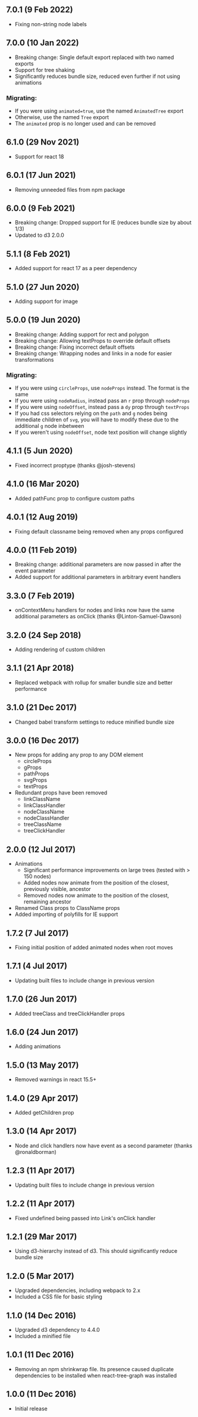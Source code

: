 ## 7.0.1 (9 Feb 2022)
* Fixing non-string node labels

## 7.0.0 (10 Jan 2022)
* Breaking change: Single default export replaced with two named exports
* Support for tree shaking
* Significantly reduces bundle size, reduced even further if not using animations

### Migrating:
* If you were using `animated=true`, use the named `AnimatedTree` export
* Otherwise, use the named `Tree` export
* The `animated` prop is no longer used and can be removed

## 6.1.0 (29 Nov 2021)
* Support for react 18

## 6.0.1 (17 Jun 2021)
* Removing unneeded files from npm package

## 6.0.0 (9 Feb 2021)
* Breaking change: Dropped support for IE (reduces bundle size by about 1/3)
* Updated to d3 2.0.0

## 5.1.1 (8 Feb 2021)
* Added support for react 17 as a peer dependency

## 5.1.0 (27 Jun 2020)
* Adding support for image

## 5.0.0 (19 Jun 2020)
* Breaking change: Adding support for rect and polygon
* Breaking change: Allowing textProps to override default offsets
* Breaking change: Fixing incorrect default offsets
* Breaking change: Wrapping nodes and links in a <g> node for easier transformations

### Migrating:
* If you were using `circleProps`, use `nodeProps` instead. The format is the same
* If you were using `nodeRadius`, instead pass an `r` prop through `nodeProps`
* If you were using `nodeOffset`, instead pass a `dy` prop through `textProps`
* If you had css selectors relying on the `path` and `g` nodes being immediate children of `svg`, you will have to modify these due to the additional `g` node inbetween
* If you weren't using `nodeOffset`, node text position will change slightly

## 4.1.1 (5 Jun 2020)

* Fixed incorrect proptype (thanks @josh-stevens)

## 4.1.0 (16 Mar 2020)

* Added pathFunc prop to configure custom paths

## 4.0.1 (12 Aug 2019)

* Fixing default classname being removed when any props configured

## 4.0.0 (11 Feb 2019)

* Breaking change: additional parameters are now passed in after the event parameter
* Added support for additional parameters in arbitrary event handlers

## 3.3.0 (7 Feb 2019)

* onContextMenu handlers for nodes and links now have the same additional parameters as onClick (thanks @Linton-Samuel-Dawson)

## 3.2.0 (24 Sep 2018)

* Adding rendering of custom children

## 3.1.1 (21 Apr 2018)

* Replaced webpack with rollup for smaller bundle size and better performance

## 3.1.0 (21 Dec 2017)

* Changed babel transform settings to reduce minified bundle size

## 3.0.0 (16 Dec 2017)

* New props for adding any prop to any DOM element
	* circleProps
	* gProps
	* pathProps
	* svgProps
	* textProps
* Redundant props have been removed
	* linkClassName
	* linkClassHandler
	* nodeClassName
	* nodeClassHandler
	* treeClassName
	* treeClickHandler

## 2.0.0 (12 Jul 2017)

* Animations
	* Significant performance improvements on large trees (tested with > 150 nodes)
	* Added nodes now animate from the position of the closest, previously visible, ancestor
	* Removed nodes now animate to the position of the closest, remaining ancestor
* Renamed Class props to ClassName props
* Added importing of polyfills for IE support

## 1.7.2 (7 Jul 2017)

* Fixing initial position of added animated nodes when root moves

## 1.7.1 (4 Jul 2017)

* Updating built files to include change in previous version

## 1.7.0 (26 Jun 2017)

* Added treeClass and treeClickHandler props

## 1.6.0 (24 Jun 2017)

* Adding animations

## 1.5.0 (13 May 2017)

* Removed warnings in react 15.5+

## 1.4.0 (29 Apr 2017)

* Added getChildren prop

## 1.3.0 (14 Apr 2017)

* Node and click handlers now have event as a second parameter (thanks @ronaldborman)

## 1.2.3 (11 Apr 2017)

* Updating built files to include change in previous version

## 1.2.2 (11 Apr 2017)

* Fixed undefined being passed into Link's onClick handler

## 1.2.1 (29 Mar 2017)

* Using d3-hierarchy instead of d3. This should significantly reduce bundle size

## 1.2.0 (5 Mar 2017)

* Upgraded dependencies, including webpack to 2.x
* Included a CSS file for basic styling

## 1.1.0 (14 Dec 2016)

* Upgraded d3 dependency to 4.4.0
* Included a minified file

## 1.0.1 (11 Dec 2016)

* Removing an npm shrinkwrap file. Its presence caused duplicate dependencies to be installed when react-tree-graph was installed

## 1.0.0 (11 Dec 2016)

* Initial release
